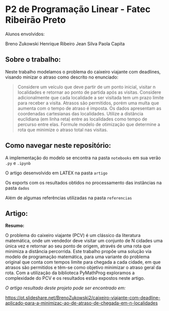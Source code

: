 # P2 de Programação Linear - Fatec Ribeirão Preto

Alunos envolvidos:

Breno Zukowski
Henrique Ribeiro
Jean Silva
Paola Capita


## Sobre o trabalho:

Neste trabalho modelamos o problema do caixeiro viajante com deadlines, visando minizar o atraso como descrito no enunciado: 

> Considere um veículo que deve partir de um ponto inicial, visitar n localidades e retornar ao
ponto de partida após as visitas. Considere adicionalmente que cada localidade a ser visitada
tem um prazo limite para receber a visita. Atrasos são permitidos, porém uma multa que
aumenta com o tempo de atraso é imposta. Os dados apresentam as coordenadas cartesianas
das localidades. Utilize a distância euclidiana (em linha reta) entre as localidades como tempo
de percurso entre elas. Formule modelo de otimização que determine a rota que minimize o
atraso total nas visitas.

## Como navegar neste repositório:

A implementação do modelo se encontra na pasta `notebooks` em sua verão `.py` e `.ipynb`

O artigo desenvolvido em LATEX na pasta `artigo`

Os exports com os resultados obtidos no processamento das instâncias na pasta `dados`

Além de algumas referências utilizadas na pasta `referencias`


## Artigo:

**Resumo:**

O problema do caixeiro viajante (PCV) é um clássico da literatura matemática, onde um vendedor deve visitar um conjunto de N cidades 
uma única vez e retornar ao seu ponto de origem, através de uma rota que minimiza a distância percorrida. Este trabalho propõe uma solução 
via modelo de programação matemática, para uma variante do problema original que conta com tempos limite para chegada a cada cidade, 
em que atrasos são permitidos e têm-se como objetivo minimizar o atraso geral da rota. Com a utilização da biblioteca PyMathProg exploramos a 
complexidade do PCV e os resultados estão expostos neste artigo.


*O artigo resultado deste projeto pode ser encontrado em:*

https://pt.slideshare.net/BrenoZukowski2/caixeiro-viajante-com-deadline-aplicado-para-a-minimizac-ao-de-atraso-de-chegada-em-n-localidades
